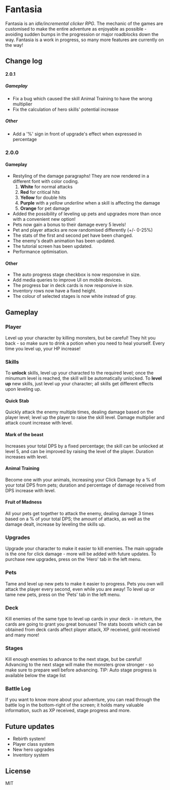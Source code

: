# Fantasia

Fantasia is an _idle/incremental clicker RPG_.
The mechanic of the games are customised to make the entire adventure as enjoyable as possible - avoiding sudden bumps in the progression or major roadblocks down the way.
Fantasia is a work in progress, so many more features are currently on the way!

## Change log

#### 2.0.1

##### Gameplay

- Fix a bug which caused the skill Animal Training to have the wrong multiplier
- Fix the calculation of hero skills' potential increase

##### Other

- Add a '%' sign in front of upgrade's effect when expressed in percentage

### 2.0.0

#### Gameplay

- Restyling of the damage paragraphs! They are now rendered in a different font with color coding.
  1. **White** for normal attacks
  2. **Red** for critical hits
  3. **Yellow** for double hits
  4. **Purple** with a _yellow underline_ when a skill is affecting the damage
  5. **Orange** for pet damage
- Added the possibility of leveling up pets and upgrades more than once with a convenient new option!
- Pets now gain a bonus to their damage every 5 levels!
- Pet and player attacks are now randomised differently (+/- 0-25%)
- The stats of the first and second pet have been changed.
- The enemy's death animation has been updated.
- The tutorial screen has been updated.
- Performance optimisation.

#### Other

- The auto progress stage checkbox is now responsive in size.
- Add media queries to improve UI on mobile devices.
- The progress bar in deck cards is now responsive in size.
- Inventory rows now have a fixed height.
- The colour of selected stages is now white instead of gray.

## Gameplay

### Player

Level up your character by killing monsters, but be careful! They hit you back - so make sure to drink a potion when you need to heal yourself.
Every time you level up, your HP increase!

### Skills

To **unlock** skills, level up your characted to the required level; once the minumum level is reached, the skill will be automatically unlocked. To **level up** new skills, just level up your character; all skills get different effects upon leveling up.

#### Quick Stab

Quickly attack the enemy multiple times, dealing damage based on the player level; level up the player to raise the skill level. Damage multiplier and attack count increase with level.

#### Mark of the beast

Increases your total DPS by a fixed percentage; the skill can be unlocked at level 5, and can be improved by raising the level of the player. Duration increases with level.

#### Animal Training

Become one with your animals, increasing your Click Damage by a % of your total DPS from pets; duration and percentage of damage received from DPS increase with level.

#### Fruit of Madness

All your pets get together to attack the enemy, dealing damage 3 times based on a % of your total DPS; the amount of attacks, as well as the damage dealt, increase by leveling the skills up.

### Upgrades

Upgrade your character to make it easier to kill enemies. The main upgrade is the one for click damage - more will be added with future updates.
To purchase new upgrades, press on the 'Hero' tab in the left menu.

### Pets

Tame and level up new pets to make it easier to progress. Pets you own will attack the player every second, even while you are away!
To level up or tame new pets, press on the 'Pets' tab in the left menu.

### Deck

Kill enemies of the same type to level up cards in your deck - in return, the cards are going to grant you great bonuses! The stats boosts which can be obtained from deck cards affect player attack, XP received, gold received and many more!

### Stages

Kill enough enemies to advance to the next stage, but be careful! Advancing to the next stage will make the monsters grow stronger - so make sure to prepare well before advancing.
TIP: Auto stage progress is available below the stage list

### Battle Log

If you want to know more about your adventure, you can read through the battle log in the bottom-right of the screen; it holds many valuable information, such as XP received, stage progress and more.

## Future updates

- Rebirth system!
- Player class system
- New hero upgrades
- Inventory system

## License

MIT
